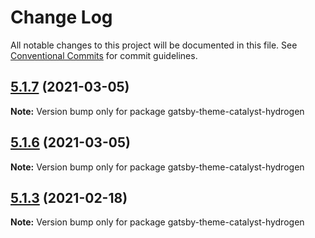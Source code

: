 # Change Log

All notable changes to this project will be documented in this file.
See [Conventional Commits](https://conventionalcommits.org) for commit guidelines.

## [5.1.7](https://github.com/ehowey/gatsby-theme-catalyst/compare/gatsby-theme-catalyst-hydrogen@5.1.6...gatsby-theme-catalyst-hydrogen@5.1.7) (2021-03-05)

**Note:** Version bump only for package gatsby-theme-catalyst-hydrogen





## [5.1.6](https://github.com/ehowey/gatsby-theme-catalyst/compare/gatsby-theme-catalyst-hydrogen@5.1.5...gatsby-theme-catalyst-hydrogen@5.1.6) (2021-03-05)

**Note:** Version bump only for package gatsby-theme-catalyst-hydrogen





## [5.1.3](https://github.com/ehowey/gatsby-theme-catalyst/compare/gatsby-theme-catalyst-hydrogen@5.1.2...gatsby-theme-catalyst-hydrogen@5.1.3) (2021-02-18)

**Note:** Version bump only for package gatsby-theme-catalyst-hydrogen
